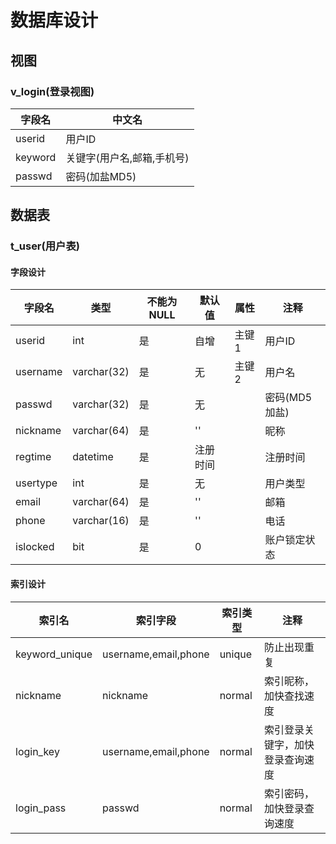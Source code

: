 # 数据库设计

## 视图

### v_login(登录视图)

| 字段名  | 中文名                     |
| ------- | -------------------------- |
| userid  | 用户ID                     |
| keyword | 关键字(用户名,邮箱,手机号) |
| passwd  | 密码(加盐MD5)              |

## 数据表

### t_user(用户表)

#### 字段设计

| 字段名   | 类型        | 不能为NULL | 默认值   | 属性  | 注释          |
| -------- | ----------- | ---------- | -------- | ----- | ------------- |
| userid   | int         | 是         | 自增     | 主键1 | 用户ID        |
| username | varchar(32) | 是         | 无       | 主键2 | 用户名        |
| passwd   | varchar(32) | 是         | 无       |       | 密码(MD5加盐) |
| nickname | varchar(64) | 是         | ''       |       | 昵称          |
| regtime  | datetime    | 是         | 注册时间 |       | 注册时间      |
| usertype | int         | 是         | 无       |       | 用户类型      |
| email    | varchar(64) | 是         | ''       |       | 邮箱          |
| phone    | varchar(16) | 是         | ''       |       | 电话          |
| islocked | bit         | 是         | 0        |       | 账户锁定状态  |

#### 索引设计

| 索引名         | 索引字段             | 索引类型 | 注释                             |
| -------------- | -------------------- | -------- | -------------------------------- |
| keyword_unique | username,email,phone | unique   | 防止出现重复                     |
| nickname       | nickname             | normal   | 索引昵称，加快查找速度           |
| login_key      | username,email,phone | normal   | 索引登录关键字，加快登录查询速度 |
| login_pass     | passwd               | normal   | 索引密码，加快登录查询速度       |





